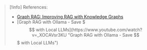 >[!info] References:
>- [Graph RAG: Improving RAG with Knowledge Graphs](https://www.youtube.com/watch?v=vX3A96_F3FU "Graph RAG: Improving RAG with Knowledge Graphs")
>- [Graph RAG with Ollama - Save $$$ with Local LLMs](https://www.youtube.com/watch?v=_XOCAVsr3KU "Graph RAG with Ollama - Save $$$ with Local LLMs")

